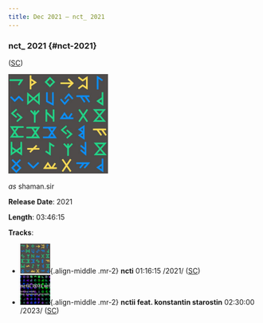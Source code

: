 ```yaml
---
title: Dec 2021 — nct_ 2021
---
```


### nct_ 2021 {#nct-2021}

([SC](https://soundcloud.com/shamansir/sets/nct-2021))

<img src="./Music/assets/nct-2021.cover.jpg" width="200" height="200" alt="Cover"/>

*as* shaman.sir

**Release Date**: 2021

**Length**: 03:46:15

**Tracks**:

- <img src="./Music/assets/nct-2021/ncti.cover.jpg" width="60" height="60" alt="" style="display:inline-block"/>{.align-middle .mr-2} **ncti** 01:16:15 /2021/ ([SC](https://soundcloud.com/shamansir/ncti?in=shamansir/sets/nct-2021))
- <img src="./Music/assets/nct-2021/nctii.cover.jpg" width="60" height="60" alt="" style="display:inline-block"/>{.align-middle .mr-2} **nctii feat. konstantin starostin** 02:30:00 /2023/ ([SC](https://soundcloud.com/shamansir/nctii?in=shamansir/sets/nct-2021))
